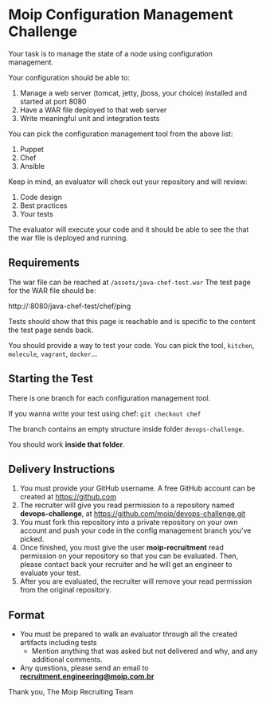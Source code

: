# Moip Configuration Management Challenge

Your task is to manage the state of a node using configuration management.

Your configuration should be able to:

1. Manage a web server (tomcat, jetty, jboss, your choice) installed and started at port 8080
1. Have a WAR file deployed to that web server
1. Write meaningful unit and integration tests 


You can pick the configuration management tool from the above list:

1. Puppet
1. Chef
1. Ansible

Keep in mind, an evaluator will check out your repository and will review:

1. Code design
1. Best practices
1. Your tests

The evaluator will execute your code and it should be able to see the that the war file is deployed and running.

Requirements
------------

The war file can be reached at `/assets/java-chef-test.war`
The test page for the WAR file should be:

http://<host>:8080/java-chef-test/chef/ping

Tests should show that this page is reachable and is specific to the content the test page sends back.

You should provide a way to test your code. You can pick the tool, `kitchen`, `molecule`, `vagrant`, `docker`...

Starting the Test
----------------
There is one branch for each configuration management tool.

If you wanna write your test using chef: `git checkout chef`

The branch contains an empty structure inside folder `devops-challenge`.

You should work **inside that folder**.

## Delivery Instructions

1. You must provide your GitHub username. A free GitHub account can be created at https://github.com
1. The recruiter will give you read permission to a repository named **devops-challenge**, at https://github.com/moip/devops-challenge.git
1. You must fork this repository into a private repository on your own account and push your code in the config management
branch you've picked.
1. Once finished, you must give the user **moip-recruitment** read permission on your repository so that you can be evaluated. Then, please contact back your recruiter and he will get an engineer to evaluate your test.
1. After you are evaluated, the recruiter will remove your read permission from the original repository.

## Format

* You must be prepared to walk an evaluator through all the created artifacts including tests
    * Mention anything that was asked but not delivered and why, and any additional comments.
* Any questions, please send an email to **recruitment.engineering@moip.com.br**

Thank you,
The Moip Recruiting Team
